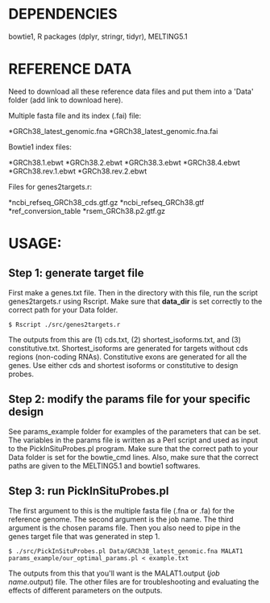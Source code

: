 # DEPENDENCIES

bowtie1, R packages (dplyr, stringr, tidyr), MELTING5.1

# REFERENCE DATA

Need to download all these reference data files and put them into a 'Data' folder (add link to download here).

Multiple fasta file and its index (.fai) file:

*GRCh38_latest_genomic.fna
*GRCh38_latest_genomic.fna.fai

Bowtie1 index files:

*GRCh38.1.ebwt
*GRCh38.2.ebwt
*GRCh38.3.ebwt
*GRCh38.4.ebwt
*GRCh38.rev.1.ebwt
*GRCh38.rev.2.ebwt

Files for genes2targets.r:

*ncbi_refseq_GRCh38_cds.gtf.gz
*ncbi_refseq_GRCh38.gtf
*ref_conversion_table
*rsem_GRCh38.p2.gtf.gz

# USAGE:

## Step 1: generate target file 

First make a genes.txt file. Then in the directory with this file, run the script genes2targets.r using Rscript. Make sure that **data_dir** is set correctly to the correct path for your Data folder.

```{bash}
$ Rscript ./src/genes2targets.r
```

The outputs from this are (1) cds.txt, (2) shortest_isoforms.txt, and (3) constitutive.txt. Shortest_isoforms are generated for targets without cds regions (non-coding RNAs). Constitutive exons are generated for all the genes. Use either cds and shortest isoforms or constitutive to design probes.

## Step 2: modify the params file for your specific design

See params_example folder for examples of the parameters that can be set. The variables in the params file is written as a Perl script and used as input to the PickInSituProbes.pl program. Make sure that the correct path to your Data folder is set for the bowtie_cmd lines. Also, make sure that the correct paths are given to the MELTING5.1 and bowtie1 softwares.

## Step 3: run PickInSituProbes.pl

The first argument to this is the multiple fasta file (.fna or .fa) for the reference genome. The second argument is the job name. The third argument is the chosen params file. Then you also need to pipe in the genes target file that was generated in step 1. 

```{bash}
$ ./src/PickInSituProbes.pl Data/GRCh38_latest_genomic.fna MALAT1 params_example/our_optimal_params.pl < example.txt
```

The outputs from this that you'll want is the MALAT1.output (*job name*.output) file. The other files are for troubleshooting and evaluating the effects of different parameters on the outputs.


